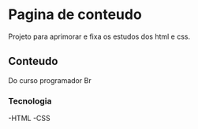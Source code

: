 # Pagina de conteudo

Projeto para aprimorar e fixa os estudos dos html e css.

## Conteudo

Do curso programador Br

### Tecnologia

-HTML
-CSS
